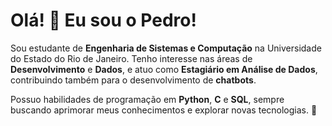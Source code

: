 # **Olá! 👋 Eu sou o Pedro!**  

Sou estudante de **Engenharia de Sistemas e Computação** na Universidade do Estado do Rio de Janeiro. Tenho interesse nas áreas de **Desenvolvimento** e **Dados**, e atuo como **Estagiário em Análise de Dados**, contribuindo também para o desenvolvimento de **chatbots**.  

Possuo habilidades de programação em **Python**, **C** e **SQL**, sempre buscando aprimorar meus conhecimentos e explorar novas tecnologias. 🚀  
